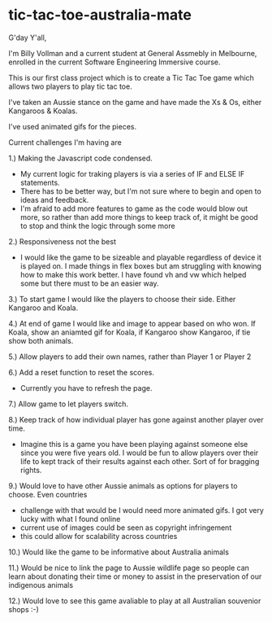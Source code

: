 # tic-tac-toe-australia-mate

G'day Y'all,

I'm Billy Vollman and a current student at General Assmebly in Melbourne, enrolled in the current Software Engineering Immersive course.

This is our first class project which is to create a Tic Tac Toe game which allows two players to play tic tac toe.

I've taken an Aussie stance on the game and have made the Xs & Os, either Kangaroos & Koalas.

I've used animated gifs for the pieces.

Current challenges I'm having are

1.) Making the Javascript code condensed.
  - My current logic for traking players is via a series of IF and ELSE IF statements.
  - There has to be better way, but I'm not sure where to begin and open to ideas and feedback.
  - I'm afraid to add more features to game as the code would blow out more,
    so rather than add more things to keep track of, it might be good to stop and think the logic through some more
  
2.) Responsiveness not the best
  - I would like the game to be sizeable and playable regardless of device it is played on.  I made things in flex boxes but am
  struggling with knowing how to make this work better.  I have found vh and vw which helped some but there must to be an easier way.
 
3.) To start game I would like the players to choose their side.  Either Kangaroo and Koala.
 
4.) At end of game I would like and image to appear based on who won.  If Koala, show an aniamted gif for Koala,
 if Kangaroo show Kangaroo, if tie show both animals.
 
5.) Allow players to add their own names, rather than Player 1 or Player 2
 
6.) Add a reset function to reset the scores.
  - Currently you have to refresh the page.
 
 7.) Allow game to let players switch.
 
8.) Keep track of how individual player has gone against another player over time.
  - Imagine this is a game you have been playing against someone else since you were five years old.  I would be fun to allow
  players over their life to kept track of their results against each other.  Sort of for bragging rights.
  
9.) Would love to have other Aussie animals as options for players to choose.  Even countries
  - challenge with that would be I would need more animated gifs.  I got very lucky with what I found online
  - current use of images could be seen as copyright infringement
  - this could allow for scalability across countries

10.) Would like the game to be informative about Australia animals

11.) Would be nice to link the page to Aussie wildlife page so people can learn about donating their time or money to assist
in the preservation of our indigenous animals

12.) Would love to see this game avaliable to play at all Australian souvenior shops :-)
  

